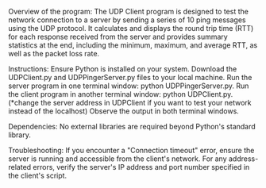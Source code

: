Overview of the program: 
The UDP Client program is designed to test the network connection to a server by sending a series of 10 ping messages using the UDP protocol. It calculates and displays the round trip time (RTT) for each response received from the server and provides summary statistics at the end, including the minimum, maximum, and average RTT, as well as the packet loss rate.

Instructions:
Ensure Python is installed on your system.
Download the UDPClient.py and UDPPingerServer.py files to your local machine.
Run the server program in one terminal window: python UDPPingerServer.py.
Run the client program in another terminal window: python UDPClient.py. (*change the server address in UDPClient if you want to test your network instead of the localhost)
Observe the output in both terminal windows.

Dependencies: No external libraries are required beyond Python's standard library.

Troubleshooting:
If you encounter a "Connection timeout" error, ensure the server is running and accessible from the client's network.
For any address-related errors, verify the server's IP address and port number specified in the client's script.
